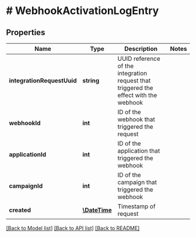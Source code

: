 # # WebhookActivationLogEntry

## Properties

Name | Type | Description | Notes
------------ | ------------- | ------------- | -------------
**integrationRequestUuid** | **string** | UUID reference of the integration request that triggered the effect with the webhook | 
**webhookId** | **int** | ID of the webhook that triggered the request | 
**applicationId** | **int** | ID of the application that triggered the webhook | 
**campaignId** | **int** | ID of the campaign that triggered the webhook | 
**created** | [**\DateTime**](\DateTime.md) | Timestamp of request | 

[[Back to Model list]](../../README.md#documentation-for-models) [[Back to API list]](../../README.md#documentation-for-api-endpoints) [[Back to README]](../../README.md)


